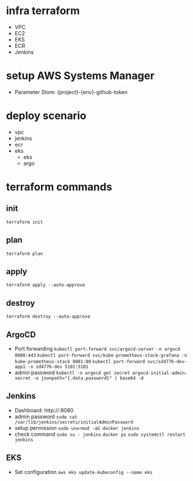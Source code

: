# infra terraform
- VPC
- EC2
- EKS
- ECR
- Jenkins
# setup AWS Systems Manager
- Parameter Store: {project}-{env}-github-token
# deploy scenario
- vpc
- jenkins
- ecr
- eks
    - eks
    - argo
# terraform commands
## init 
```terraform init```
## plan
```terraform plan```
## apply
```terraform apply --auto-approve```
## destroy
```terraform destroy --auto-approve```
## ArgoCD
- Port forwarding
```kubectl port-forward svc/argocd-server -n argocd 8080:443```
```kubectl port-forward svc/kube-prometheus-stack-grafana -n kube-prometheus-stack 8081:80```
```kubectl port-forward svc/sd4776-dev-app1 -n sd4776-dev 5101:5101```
- admin password
```kubectl -n argocd get secret argocd-initial-admin-secret -o jsonpath="{.data.password}" | base64 -d```
## Jenkins
- Dashboard: http://:8080
- admin password
```sudo cat /var/lib/jenkins/secrets/initialAdminPassword```
- setup permission
```sudo usermod -aG docker jenkins```
- check command
```sudo su - jenkins```
```docker ps```
```sudo systemctl restart jenkins```

## EKS 
- Set configuration 
```aws eks update-kubeconfig --name eks```